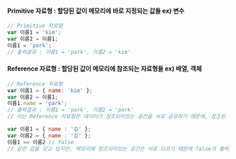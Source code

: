 #### Primitive 자료형 : 할당된 값이 메모리에 바로 지정되는 값들 ex) 변수
```js
// Primitive 자료형
var 이름1 = 'kim';
var 이름2 = 이름1;
이름1 = 'park';
// 출력결과 : 이름1 = 'park', 이름2 = 'kim'
```

#### Reference 자료형 : 할당된 값이 메모리에 참조되는 자료형들 ex) 배열, 객체

```js
// Reference 자료형
var 이름1 = { name: 'kim' };
var 이름2 = 이름1;
이름1.name = 'park';
// 출력결과 : 이름1 = 'park', 이름2 = 'park'
// 이는 Reference 자료형은 데이터가 참조되어있는 공간을 서로 공유하기 때문에, 참조된 값을 공유하게 된다.

var 이름1 = { name : '김' };
var 이름2 = { name : '김' };
이름1 == 이름2 // false 
// 같은 값을 갖고 있지만, 메모리에 참조되어있는 공간은 서로 다르기 때문에 false가 출력된다. 

```